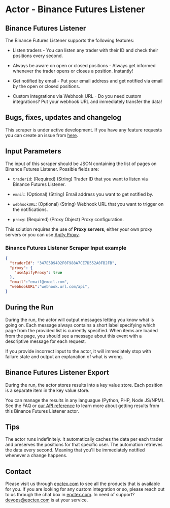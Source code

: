 # Actor - Binance Futures Listener

## Binance Futures Listener

The Binance Futures Listener supports the following features:

-   Listen traders - You can listen any trader with their ID and check their positions every second.

-   Always be aware on open or closed positions - Always get informed whenever the trader opens or closes a position. Instantly!

-   Get notified by email - Put your email address and get notified via email by the open or closed positions.

-   Custom integrations via Webhook URL - Do you need custom integrations? Put your webhook URL and immediately transfer the data!

## Bugs, fixes, updates and changelog

This scraper is under active development. If you have any feature requests you can create an issue from [here](https://github.com/epctex/binance-futures-listener/issues).


## Input Parameters

The input of this scraper should be JSON containing the list of pages on Binance Futures Listener. Possible fields are:

- `traderId`: (Required) (String) Trader ID that you want to listen via Binance Futures Listener.

- `email`: (Optional) (String) Email address you want to get notified by.

- `webhookURL`: (Optional) (String) Webhook URL that you want to trigger on the notifications.

- `proxy`: (Required) (Proxy Object) Proxy configuration.

This solution requires the use of **Proxy servers**, either your own proxy servers or you can use [Apify Proxy](https://www.apify.com/docs/proxy).


### Binance Futures Listener Scraper Input example

```json
{
  "traderId": "347E5D94D2F0F988A7CE7D552A0FB2FB",
  "proxy": {
    "useApifyProxy": true
  },
  "email":"email@email.com",
  "webhookURL":"webhook.url.com/api",
}
```

## During the Run

During the run, the actor will output messages letting you know what is going on. Each message always contains a short label specifying which page from the provided list is currently specified.
When items are loaded from the page, you should see a message about this event with a descriptive message for each request.

If you provide incorrect input to the actor, it will immediately stop with failure state and output an explanation of what is wrong.

## Binance Futures Listener Export

During the run, the actor stores results into a key value store. Each position is a separate item in the key value store.

You can manage the results in any languague (Python, PHP, Node JS/NPM). See the FAQ or <a href="https://www.apify.com/docs/api" target="blank">our API reference</a> to learn more about getting results from this Binance Futures Listener actor.

## Tips

The actor runs indefinitely. It automatically caches the data per each trader and preserves the positions for that specific user. The automation retrieves the data every second. Meaning that you'll be immediately notified whenever a change happens.

## Contact
Please visit us through [epctex.com](https://epctex.com) to see all the products that is available for you. If you are looking for any custom integration or so, please reach out to us through the chat box in [epctex.com](https://epctex.com). In need of support? [devops@epctex.com](mailto:devops@epctex.com) is at your service.
